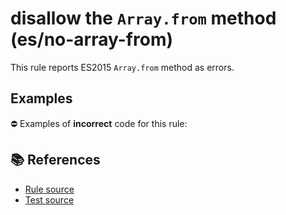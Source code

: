 # disallow the `Array.from` method (es/no-array-from)

This rule reports ES2015 `Array.from` method as errors.

## Examples

⛔ Examples of **incorrect** code for this rule:

<eslint-playground type="bad" code="/*eslint es/no-array-from: error */
const array = Array.from(&quot;hello&quot;)
" />

## 📚 References

- [Rule source](https://github.com/mysticatea/eslint-plugin-es/blob/v2.0.0/lib/rules/no-array-from.js)
- [Test source](https://github.com/mysticatea/eslint-plugin-es/blob/v2.0.0/tests/lib/rules/no-array-from.js)
